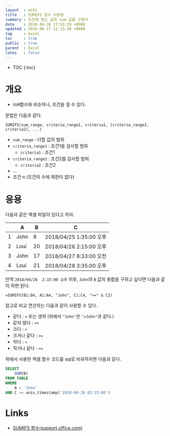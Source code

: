 ```yaml
---
layout  : wiki
title   : SUMIFS 함수 사용법
summary : 조건에 맞는 값의 sum 값을 구한다
date    : 2018-04-26 17:52:29 +0900
updated : 2018-09-17 11:13:38 +0900
tag     : excel
toc     : true
public  : true
parent  : Excel
latex   : false
---
```

* TOC
{:toc}

# 개요

* `SUM`함수와 비슷하나, 조건을 걸 수 있다.

문법은 다음과 같다.

```
SUMIFS(sum_range, criteria_range1, criteria1, [criteria_range2, criteria2], ...)
```

* `sum_range` : 더할 값의 범위
* `criteria_range1` : 조건1을 검사할 범위
    * `criteria1` : 조건1
* `criteria_range2` : 조건2를 검사할 범위
    * `criteria2` : 조건2
* ...
* 조건 n (조건의 수에 제한이 없다)

# 응용

다음과 같은 엑셀 파일이 있다고 하자.

|   | A    | B  | C                        |
|---|------|----|--------------------------|
| 1 | John | 6  | 2018/04/25  1:35:00 오후 |
| 2 | Loui | 20 | 2018/04/26  2:15:00 오후 |
| 3 | John | 17 | 2018/04/27  8:33:00 오전 |
| 4 | Loui | 21 | 2018/04/28  3:35:00 오후 |

만약 `2018/04/26  2:15:00 오후` 이후, `John`의 `B` 값의 총합을 구하고 싶다면 다음과 같이 하면 된다.

```
=SUMIFS(B1:B4, A1:A4, "John", C1:C4, ">=" & C2)
```

참고로 비교 연산자는 다음과 같이 사용할 수 있다.

* 같다 : `=` 또는 생략 (위에서 `"John"`은 `"=John"`과 같다.)
* 같지 않다 : `<>`
* 크다 : `>`
* 크거나 같다 : `>=`
* 작다 : `<`
* 작거나 같다 : `<=`

위에서 사용한 엑셀 함수 코드를 sql로 비유하자면 다음과 같다.

```sql
SELECT
    SUM(B)
FROM TABLE
WHERE
    A = 'John'
AND C >= unix_timestamp('2018-04-26 02:15:00')
```


# Links

* [SUMIFS 함수(support.office.com)](https://support.office.com/ko-kr/article/sumifs-%ED%95%A8%EC%88%98-c9e748f5-7ea7-455d-9406-611cebce642b )


